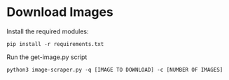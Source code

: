 # Download Images

Install the required modules:
```
pip install -r requirements.txt
```

Run the get-image.py script
```
python3 image-scraper.py -q [IMAGE TO DOWNLOAD] -c [NUMBER OF IMAGES]
```
